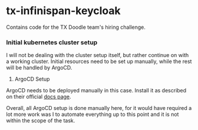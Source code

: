 # tx-infinispan-keycloak
Contains code for the TX Doodle team's hiring challenge.

### Initial kubernetes cluster setup

I will not be dealing with the cluster setup itself, but rather continue on with a working cluster. Initial resources need to be set up manually, while the rest will be handled by ArgoCD.

1. ArgoCD Setup

ArgoCD needs to be deployed manually in this case. Install it as described on their official [docs page](https://argo-cd.readthedocs.io/en/stable/getting_started/#1-install-argo-cd).

Overall, all ArgoCD setup is done manually here, for it would have required a lot more work was I to automate everything up to this point and it is not within the scope of the task.


